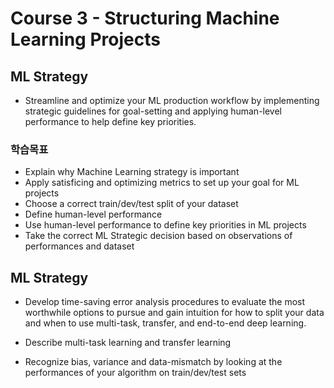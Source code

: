 # Course 3 - Structuring Machine Learning Projects

## ML Strategy
- Streamline and optimize your ML production workflow by implementing strategic guidelines for goal-setting and applying human-level performance to help define key priorities.

### 학습목표
- Explain why Machine Learning strategy is important
- Apply satisficing and optimizing metrics to set up your goal for ML projects
- Choose a correct train/dev/test split of your dataset
- Define human-level performance
- Use human-level performance to define key priorities in ML projects
- Take the correct ML Strategic decision based on observations of performances and dataset

## ML Strategy
- Develop time-saving error analysis procedures to evaluate the most worthwhile options to pursue and gain intuition for how to split your data and when to use multi-task, transfer, and end-to-end deep learning.

- Describe multi-task learning and transfer learning
- Recognize bias, variance and data-mismatch by looking at the performances of your algorithm on train/dev/test sets
